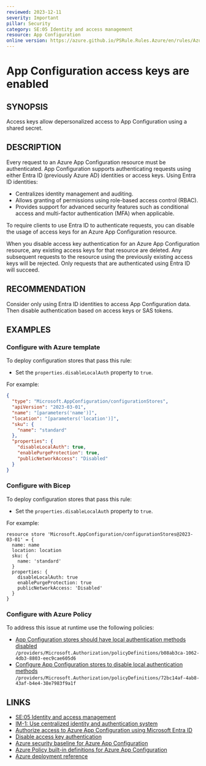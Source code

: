 ```yaml
---
reviewed: 2023-12-11
severity: Important
pillar: Security
category: SE:05 Identity and access management
resource: App Configuration
online version: https://azure.github.io/PSRule.Rules.Azure/en/rules/Azure.AppConfig.DisableLocalAuth/
---
```


# App Configuration access keys are enabled

## SYNOPSIS

Access keys allow depersonalized access to App Configuration using a shared secret.

## DESCRIPTION

Every request to an Azure App Configuration resource must be authenticated.
App Configuration supports authenticating requests using either Entra ID (previously Azure AD) identities or access keys.
Using Entra ID identities:

- Centralizes identity management and auditing.
- Allows granting of permissions using role-based access control (RBAC).
- Provides support for advanced security features such as conditional access and multi-factor authentication (MFA) when applicable.

To require clients to use Entra ID to authenticate requests, you can disable the usage of access keys for an Azure App Configuration
resource.

When you disable access key authentication for an Azure App Configuration resource, any existing access
keys for that resource are deleted.
Any subsequent requests to the resource using the previously existing access keys will be rejected.
Only requests that are authenticated using Entra ID will succeed.

## RECOMMENDATION

Consider only using Entra ID identities to access App Configuration data.
Then disable authentication based on access keys or SAS tokens.

## EXAMPLES

### Configure with Azure template

To deploy configuration stores that pass this rule:

- Set the `properties.disableLocalAuth` property to `true`.

For example:

```json
{
  "type": "Microsoft.AppConfiguration/configurationStores",
  "apiVersion": "2023-03-01",
  "name": "[parameters('name')]",
  "location": "[parameters('location')]",
  "sku": {
    "name": "standard"
  },
  "properties": {
    "disableLocalAuth": true,
    "enablePurgeProtection": true,
    "publicNetworkAccess": "Disabled"
  }
}
```

### Configure with Bicep

To deploy configuration stores that pass this rule:

- Set the `properties.disableLocalAuth` property to `true`.

For example:

```bicep
resource store 'Microsoft.AppConfiguration/configurationStores@2023-03-01' = {
  name: name
  location: location
  sku: {
    name: 'standard'
  }
  properties: {
    disableLocalAuth: true
    enablePurgeProtection: true
    publicNetworkAccess: 'Disabled'
  }
}
```

<!-- external:avm avm/res/app-configuration/configuration-store disableLocalAuth -->

### Configure with Azure Policy

To address this issue at runtime use the following policies:

- [App Configuration stores should have local authentication methods disabled](https://github.com/Azure/azure-policy/blob/master/built-in-policies/policyDefinitions/App%20Configuration/DisableLocalAuth_Audit.json)
  `/providers/Microsoft.Authorization/policyDefinitions/b08ab3ca-1062-4db3-8803-eec9cae605d6`
- [Configure App Configuration stores to disable local authentication methods](https://github.com/Azure/azure-policy/blob/master/built-in-policies/policyDefinitions/App%20Configuration/DisableLocalAuth_Modify.json)
  `/providers/Microsoft.Authorization/policyDefinitions/72bc14af-4ab8-43af-b4e4-38e7983f9a1f`

## LINKS

- [SE:05 Identity and access management](https://learn.microsoft.com/azure/well-architected/security/identity-access)
- [IM-1: Use centralized identity and authentication system](https://learn.microsoft.com/security/benchmark/azure/security-controls-v3-identity-management#im-1-use-centralized-identity-and-authentication-system)
- [Authorize access to Azure App Configuration using Microsoft Entra ID](https://learn.microsoft.com/azure/azure-app-configuration/concept-enable-rbac)
- [Disable access key authentication](https://learn.microsoft.com/azure/azure-app-configuration/howto-disable-access-key-authentication)
- [Azure security baseline for Azure App Configuration](https://learn.microsoft.com/security/benchmark/azure/baselines/azure-app-configuration-security-baseline)
- [Azure Policy built-in definitions for Azure App Configuration](https://learn.microsoft.com/azure/azure-app-configuration/policy-reference)
- [Azure deployment reference](https://learn.microsoft.com/azure/templates/microsoft.appconfiguration/configurationstores)
